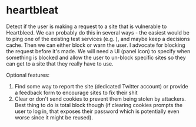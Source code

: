 # heartbleat

Detect if the user is making a request to a site that is vulnerable to
Heartbleed. We can probably do this in several ways - the easiest would be to
ping one of the existing test services (e.g. ), and maybe keep a decisions
cache. Then we can either block or warn the user. I advocate for blocking the
request before it's made. We will need a UI (panel icon) to specify when
something is blocked and allow the user to un-block specific sites so they can
get to a site that they really have to use.

Optional features:

1. Find some way to report the site (dedicated Twitter account) or provide
   a feedback form to encourage sites to fix their shit
2. Clear or don't send cookies to prevent them being stolen by attackers. Best
   thing to do is total block though (if clearing cookies prompts the user to
   log in, that exposes their password which is potentially even worse since it
   might be reused).
